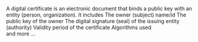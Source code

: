 A digital certificate is an electronic document that binds a public key with an entity (person, organization).
It includes 
The owner (subject) name/id
The public key of the owner
The digital signature (seal) of the issuing entity (authority) 
Validity period of the certificate
Algorithms used  
     and more …
